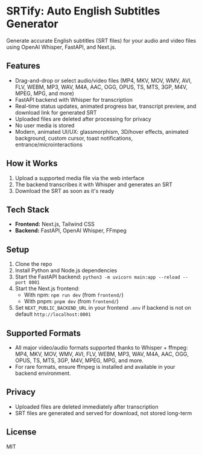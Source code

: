 # SRTify: Auto English Subtitles Generator

Generate accurate English subtitles (SRT files) for your audio and video files using OpenAI Whisper, FastAPI, and Next.js.

## Features
- Drag-and-drop or select audio/video files (MP4, MKV, MOV, WMV, AVI, FLV, WEBM, MP3, WAV, M4A, AAC, OGG, OPUS, TS, MTS, 3GP, M4V, MPEG, MPG, and more)
- FastAPI backend with Whisper for transcription
- Real-time status updates, animated progress bar, transcript preview, and download link for generated SRT
- Uploaded files are deleted after processing for privacy
- No user media is stored
- Modern, animated UI/UX: glassmorphism, 3D/hover effects, animated background, custom cursor, toast notifications, entrance/microinteractions

## How it Works
1. Upload a supported media file via the web interface
2. The backend transcribes it with Whisper and generates an SRT
3. Download the SRT as soon as it's ready

## Tech Stack
- **Frontend:** Next.js, Tailwind CSS
- **Backend:** FastAPI, OpenAI Whisper, FFmpeg

## Setup
1. Clone the repo
2. Install Python and Node.js dependencies
3. Start the FastAPI backend: `python3 -m uvicorn main:app --reload --port 8001`
4. Start the Next.js frontend:
   - With npm: `npm run dev` (from `frontend/`)
   - With pnpm: `pnpm dev` (from `frontend/`)
5. Set `NEXT_PUBLIC_BACKEND_URL` in your frontend `.env` if backend is not on default `http://localhost:8001`

## Supported Formats
- All major video/audio formats supported thanks to Whisper + ffmpeg: MP4, MKV, MOV, WMV, AVI, FLV, WEBM, MP3, WAV, M4A, AAC, OGG, OPUS, TS, MTS, 3GP, M4V, MPEG, MPG, and more.
- For rare formats, ensure ffmpeg is installed and available in your backend environment.

## Privacy
- Uploaded files are deleted immediately after transcription
- SRT files are generated and served for download, not stored long-term

## License
MIT
